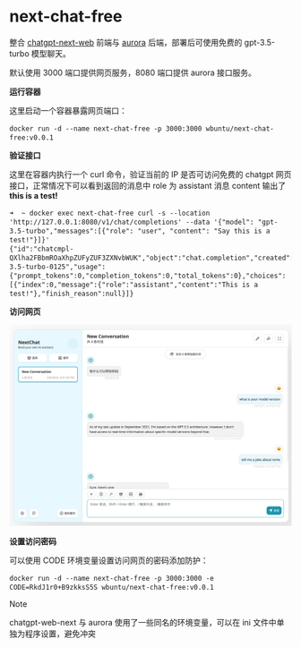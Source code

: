 # next-chat-free

整合 [chatgpt-next-web](https://github.com/ChatGPTNextWeb/ChatGPT-Next-Web) 前端与 [aurora](https://github.com/aurora-develop/aurora) 后端，部署后可使用免费的 gpt-3.5-turbo 模型聊天。

默认使用 3000 端口提供网页服务，8080 端口提供 aurora 接口服务。

**运行容器**

这里启动一个容器暴露网页端口：

```shell
docker run -d --name next-chat-free -p 3000:3000 wbuntu/next-chat-free:v0.0.1
```

**验证接口**

这里在容器内执行一个 curl 命令，验证当前的 IP 是否可访问免费的 chatgpt 网页接口，正常情况下可以看到返回的消息中 role 为 assistant 消息 content 输出了 **this is a test!**

```shell
➜  ~ docker exec next-chat-free curl -s --location 'http://127.0.0.1:8080/v1/chat/completions' --data '{"model": "gpt-3.5-turbo","messages":[{"role": "user", "content": "Say this is a test!"}]}'
{"id":"chatcmpl-QXlha2FBbmROaXhpZUFyZUF3ZXNvbWUK","object":"chat.completion","created":0,"model":"gpt-3.5-turbo-0125","usage":{"prompt_tokens":0,"completion_tokens":0,"total_tokens":0},"choices":[{"index":0,"message":{"role":"assistant","content":"This is a test!"},"finish_reason":null}]}
```

**访问网页**

![](img-01.png)

**设置访问密码**

可以使用 CODE 环境变量设置访问网页的密码添加防护：

```shell
docker run -d --name next-chat-free -p 3000:3000 -e CODE=RkdJ1r0+B9zkksS5S wbuntu/next-chat-free:v0.0.1
```

> [!NOTE]  
> chatgpt-web-next 与 aurora 使用了一些同名的环境变量，可以在 ini 文件中单独为程序设置，避免冲突